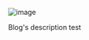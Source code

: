![image](https://github.com/user-attachments/assets/f47b2706-7fea-4cea-9aa6-0e079e02c383)

Blog's description test


